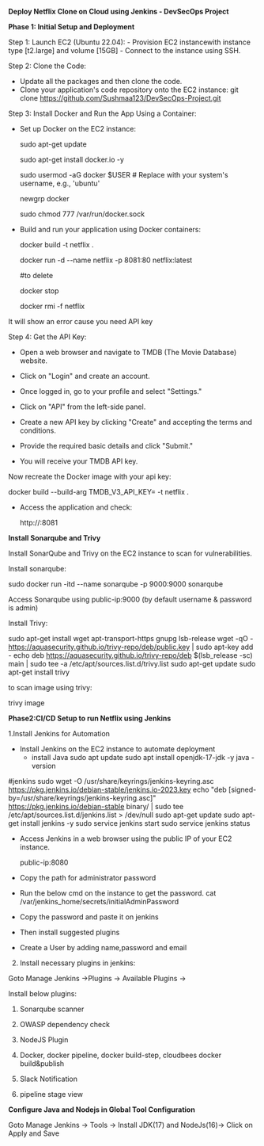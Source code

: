 **Deploy Netflix Clone on Cloud using Jenkins - DevSecOps Project**

**Phase 1: Initial Setup and Deployment**

Step 1: Launch EC2 (Ubuntu 22.04):
    - Provision EC2 instancewith instance type [t2.large] and volume [15GB]
    - Connect to the instance using SSH.

Step 2: Clone the Code:
 - Update all the packages and then clone the code.
 - Clone your application's code repository onto the EC2 instance:
   git clone https://github.com/Sushmaa123/DevSecOps-Project.git

Step 3: Install Docker and Run the App Using a Container:
 - Set up Docker on the EC2 instance:

    sudo apt-get update

    sudo apt-get install docker.io -y

    sudo usermod -aG docker $USER  # Replace with your system's username, e.g., 'ubuntu'

    newgrp docker

    sudo chmod 777 /var/run/docker.sock

 - Build and run your application using Docker containers:

     docker build -t netflix .

     docker run -d --name netflix -p 8081:80 netflix:latest

     #to delete

     docker stop <containerid>

     docker rmi -f netflix

It will show an error cause you need API key

Step 4: Get the API Key:

- Open a web browser and navigate to TMDB (The Movie Database) website.

- Click on "Login" and create an account.

- Once logged in, go to your profile and select "Settings."

- Click on "API" from the left-side panel.

- Create a new API key by clicking "Create" and accepting the terms and conditions.

- Provide the required basic details and click "Submit."

- You will receive your TMDB API key.

Now recreate the Docker image with your api key:

docker build --build-arg TMDB_V3_API_KEY=<your-api-key> -t netflix .

- Access the application and check:

  http://<ip-address>:8081

**Install Sonarqube and Trivy**

Install SonarQube and Trivy on the EC2 instance to scan for vulnerabilities.

Install sonarqube:

sudo docker run -itd --name sonarqube -p 9000:9000 sonarqube

Access Sonarqube using public-ip:9000  (by default username & password is admin)

Install Trivy:

sudo apt-get install wget apt-transport-https gnupg lsb-release
wget -qO - https://aquasecurity.github.io/trivy-repo/deb/public.key | sudo apt-key add -
echo deb https://aquasecurity.github.io/trivy-repo/deb $(lsb_release -sc) main | sudo tee -a /etc/apt/sources.list.d/trivy.list
sudo apt-get update
sudo apt-get install trivy        

to scan image using trivy:

trivy image <imageid>

**Phase2:CI/CD Setup to run Netflix using Jenkins**

1.Install Jenkins for Automation
- Install Jenkins on the EC2 instance to automate deployment
    - install Java
sudo apt update
sudo apt install openjdk-17-jdk -y
java -version

#jenkins
sudo wget -O /usr/share/keyrings/jenkins-keyring.asc \
  https://pkg.jenkins.io/debian-stable/jenkins.io-2023.key
echo "deb [signed-by=/usr/share/keyrings/jenkins-keyring.asc]" \
  https://pkg.jenkins.io/debian-stable binary/ | sudo tee \
  /etc/apt/sources.list.d/jenkins.list > /dev/null
sudo apt-get update
sudo apt-get install jenkins -y
sudo service jenkins start
sudo service jenkins status

- Access Jenkins in a web browser using the public IP of your EC2 instance.
  
  public-ip:8080

- Copy the path for administrator password
- Run the below cmd on the instance to get the password.
  cat /var/jenkins_home/secrets/initialAdminPassword
- Copy the password and paste it on jenkins
- Then install suggested plugins
- Create a User by adding name,password and email

2. Install necessary plugins in jenkins:

Goto Manage Jenkins →Plugins → Available Plugins →

Install below plugins: 

1. Sonarqube scanner

2. OWASP dependency check

3. NodeJS Plugin

4. Docker, docker pipeline, docker build-step, cloudbees docker build&publish

5. Slack Notification

6. pipeline stage view

**Configure Java and Nodejs in Global Tool Configuration**

Goto Manage Jenkins → Tools → Install JDK(17) and NodeJs(16)→ Click on Apply and Save
